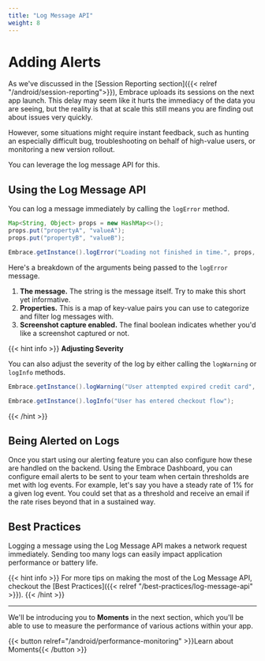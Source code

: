 ```yaml
---
title: "Log Message API"
weight: 8
---
```


# Adding Alerts

As we've discussed in the [Session Reporting section]({{< relref "/android/session-reporting">}}), Embrace uploads its sessions on the next app launch.
This delay may seem like it hurts the immediacy of the data you are seeing, but the reality is that at scale this still means you are finding out about issues very quickly.

However, some situations might require instant feedback, such as hunting an especially difficult bug, troubleshooting on behalf of high-value users, or monitoring a new version rollout.

You can leverage the log message API for this.

## Using the Log Message API

You can log a message immediately by calling the `logError` method.

```java
Map<String, Object> props = new HashMap<>();
props.put("propertyA", "valueA");
props.put("propertyB", "valueB");

Embrace.getInstance().logError("Loading not finished in time.", props, false);
```

Here's a breakdown of the arguments being passed to the `logError` message.

1. **The message.** The string is the message itself. Try to make this short yet informative.
1. **Properties.** This is a map of key-value pairs you can use to categorize and filter log messages with.
1. **Screenshot capture enabled.** The final boolean indicates whether you'd like a screenshot captured or not.

{{< hint info >}}
**Adjusting Severity**

You can also adjust the severity of the log by either calling the `logWarning` or `logInfo` methods.

```java
Embrace.getInstance().logWarning("User attempted expired credit card", props);

Embrace.getInstance().logInfo("User has entered checkout flow");
```

{{< /hint >}}

## Being Alerted on Logs

Once you start using our alerting feature you can also configure how these are handled on the backend.
Using the Embrace Dashboard, you can configure email alerts to be sent to your team when certain thresholds are met with log events.
For example, let's say you have a steady rate of 1% for a given log event. You could set that as a threshold and receive an email if the rate rises beyond that in a sustained way.

## Best Practices

Logging a message using the Log Message API makes a network request immediately.
Sending too many logs can easily impact application performance or battery life.

{{< hint info >}}
For more tips on making the most of the Log Message API, checkout the [Best Practices]({{< relref "/best-practices/log-message-api" >}}).
{{< /hint >}}

---

We'll be introducing you to **Moments** in the next section, which you'll be able to use to measure the performance of various actions within your app.

{{< button relref="/android/performance-monitoring" >}}Learn about Moments{{< /button >}}


